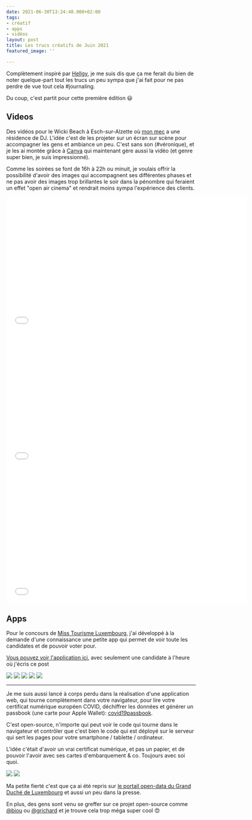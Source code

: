 ```yaml
---
date: 2021-06-30T13:24:48.000+02:00
tags:
- créatif
- apps
- vidéos
layout: post
title: Les trucs créatifs de Juin 2021
featured_image: ''

---
```

Complètement inspiré par [Hellgy](https://weblog.redisdead.net), je me suis dis que ça me ferait du bien de noter quelque-part tout les trucs un peu sympa que j'ai fait pour ne pas perdre de vue tout cela #journaling.

Du coup, c'est partit pour cette première édition 😃

## Videos

Des vidéos pour le Wicki Beach à Esch-sur-Alzette où [mon mec](http://djsanchez.eu) a une résidence de DJ. L'idée c'est de les projeter sur un écran sur scène pour accompagner les gens et ambiance un peu. C'est sans son (#véronique), et je les ai montée grâce à [Canva](https://www.canva.com/join/popcorn-esquisses-vin) qui maintenant gère aussi la vidéo (et genre super bien, je suis impressionné).

Comme les soirées se font de 16h à 22h ou minuit, je voulais offrir la possibilité d'avoir des images qui accompagnent ses différentes phases et ne pas avoir des images trop brillantes le soir dans la pénombre qui feraient un effet "open air cinema" et rendrait moins sympa l'expérience des clients.

<iframe width="640" height="360" src="[https://www.youtube-nocookie.com/embed/gpo7ol1pyvg](https://www.youtube-nocookie.com/embed/gpo7ol1pyvg "https://www.youtube-nocookie.com/embed/gpo7ol1pyvg")" title="YouTube video player" frameborder="0" allow="accelerometer; autoplay; clipboard-write; encrypted-media; gyroscope; picture-in-picture" allowfullscreen></iframe>

<iframe width="640" height="360" src="[https://www.youtube-nocookie.com/embed/epN8_SgAyPo](https://www.youtube-nocookie.com/embed/epN8_SgAyPo "https://www.youtube-nocookie.com/embed/epN8_SgAyPo")" title="YouTube video player" frameborder="0" allow="accelerometer; autoplay; clipboard-write; encrypted-media; gyroscope; picture-in-picture" allowfullscreen></iframe>

<iframe width="640" height="360" src="[https://www.youtube-nocookie.com/embed/9LFbd_-ATmk](https://www.youtube-nocookie.com/embed/9LFbd_-ATmk "https://www.youtube-nocookie.com/embed/9LFbd_-ATmk")" title="YouTube video player" frameborder="0" allow="accelerometer; autoplay; clipboard-write; encrypted-media; gyroscope; picture-in-picture" allowfullscreen></iframe>

## Apps

Pour le concours de [Miss Tourisme Luxembourg](https://www.misstourismeluxembourg.lu), j'ai développé à la demande d'une connaissance une petite app qui permet de voir toute les candidates et de pouvoir voter pour.

[Vous pouvez voir l'application ici](https://misstourismelux.glideapp.io/), avec seulement une candidate à l'heure où j'écris ce post

<div class="gallery" data-columns="3">  
<img src="/images/article_images/2021/06/capture-d-ecran-2021-06-06-a-13-38-27.png">  
<img src="/images/article_images/2021/06/capture-d-ecran-2021-06-06-a-13-38-34.png">  
<img src="/images/article_images/2021/06/capture-d-ecran-2021-06-06-a-13-39-11.png">  
<img src="/images/article_images/2021/06/capture-d-ecran-2021-06-06-a-13-39-19.png">  
<img src="/images/article_images/2021/06/capture-d-ecran-2021-06-06-a-13-38-51.png">  
</div>

***

Je me suis aussi lancé à corps perdu dans la réalisation d'une application web, qui tourne complètement dans votre navigateur, pour lire votre certificat numérique européen COVID, déchiffrer les données et générer un passbook (une carte pour Apple Wallet): [covid19passbook](https://covid19passbook.netlify.app/).

C'est open-source, n'importe qui peut voir le code qui tourne dans le navigateur et contrôler que c'est bien le code qui est déployé sur le serveur qui sert les pages pour votre smartphone / tablette / ordinateur.

L'idée c'était d'avoir un vrai certificat numérique, et pas un papier, et de pouvoir l'avoir avec ses cartes d'embarquement & co. Toujours avec soi quoi.

<div class="gallery" data-columns="2"> <img src="/images/article_images/2021/07/pxl_20210701_092633187.jpg"> <img src="/images/article_images/2021/07/pxl_20210701_092742716.jpg"> </div>

Ma petite fierté c'est que ça ai été repris sur [le portail open-data du Grand Duché de Luxembourg](https://data.public.lu/) et aussi un peu dans la presse. 

En plus, des gens sont venu se greffer sur ce projet open-source comme [@biou](https://twitter.com/biou?s=20) ou [@grichard](https://twitter.com/grischard?s=20) et je trouve cela trop méga super cool 😍